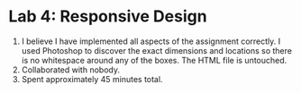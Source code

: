 # Lab 4: Responsive Design

1. I believe I have implemented all aspects of the assignment correctly. I used Photoshop to discover the exact dimensions and locations so there is no whitespace around any of the boxes. The HTML file is untouched.
2. Collaborated with nobody.
3. Spent approximately 45 minutes total.